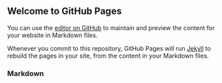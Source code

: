 ## Welcome to GitHub Pages

You can use the [editor on GitHub](https://github.com/RominaSaravia/EjercicioPixelArt/edit/master/README.md) to maintain and preview the content for your website in Markdown files.

Whenever you commit to this repository, GitHub Pages will run [Jekyll](https://jekyllrb.com/) to rebuild the pages in your site, from the content in your Markdown files.

### Markdown

